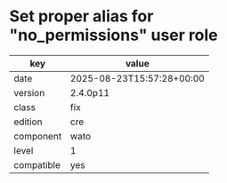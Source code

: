 [//]: # (werk v2)
# Set proper alias for "no_permissions" user role

key        | value
---------- | ---
date       | 2025-08-23T15:57:28+00:00
version    | 2.4.0p11
class      | fix
edition    | cre
component  | wato
level      | 1
compatible | yes



